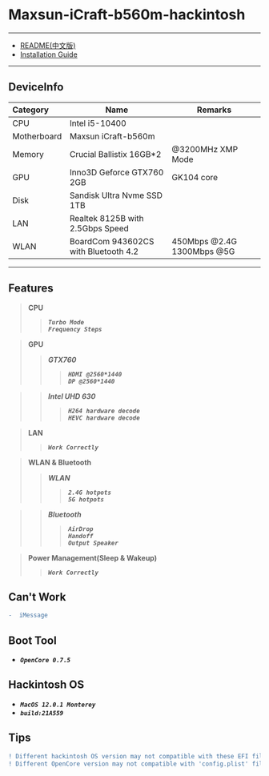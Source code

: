 # __Maxsun-iCraft-b560m-hackintosh__
---
* [README(中文版)](./README(中文版).md)
* [Installation Guide](./EFI/OC/InstallationGuide/InstallationGuide.md)
---
## __DeviceInfo__
|Category|Name|Remarks|
|:-----|---------|------|
|CPU|Intel i5-10400|
|Motherboard|Maxsun iCraft-b560m|
|Memory|Crucial Ballistix 16GB*2|@3200MHz XMP Mode|
|GPU|Inno3D Geforce GTX760 2GB|GK104 core|
|Disk|Sandisk Ultra Nvme SSD 1TB|
|LAN|Realtek 8125B with 2.5Gbps Speed|
|WLAN|BoardCom 943602CS with Bluetooth 4.2|450Mbps @2.4G 1300Mbps @5G|
---
## __Features__
> __CPU__
>>***```Turbo Mode```***  
>>***```Frequency Steps```*** 

>__GPU__  
>>___GTX760___
>>>***```HDMI @2560*1440```***  
>>>***```DP @2560*1440```***

>>___Intel UHD 630___
>>>***```H264 hardware decode```***  
>>>***```HEVC hardware decode```***

>__LAN__
>>***```Work Correctly```***  

>__WLAN & Bluetooth__
>>***WLAN***
>>>***```2.4G hotpots```***  
>>>***```5G hotpots```***

>>***Bluetooth***
>>>***```AirDrop```***  
>>>***```Handoff```***  
>>>***```Output Speaker```***

>__Power Management(Sleep & Wakeup)__  
>>***```Work Correctly```***  
## __Can't Work__
```diff
-  iMessage
```
## __Boot Tool__
 * ***```OpenCore 0.7.5```***
## __Hackintosh OS__
 * ***```MacOS 12.0.1 Monterey```***
 * ***```build:21A559```***

## __Tips__
```diff
! Different hackintosh OS version may not compatible with these EFI files
! Different OpenCore version may not compatible with 'config.plist' file
```

